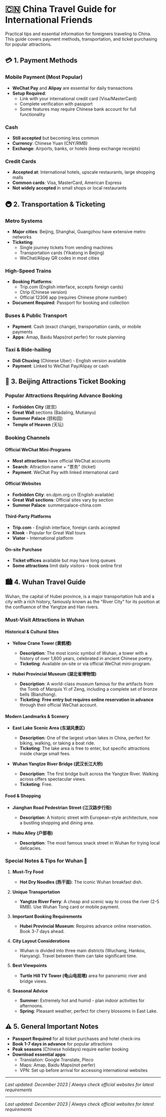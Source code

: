 # 🇨🇳 China Travel Guide for International Friends

Practical tips and essential information for foreigners traveling to China. This guide covers payment methods, transportation, and ticket purchasing for popular attractions.

## 💳 1. Payment Methods

### Mobile Payment (Most Popular)
- **WeChat Pay** and **Alipay** are essential for daily transactions
- **Setup Required**:
  - Link with your international credit card (Visa/MasterCard)
  - Complete verification with passport
  - Some features may require Chinese bank account for full functionality

### Cash
- **Still accepted** but becoming less common
- **Currency**: Chinese Yuan (CNY/RMB)
- **Exchange**: Airports, banks, or hotels (keep exchange receipts)

### Credit Cards
- **Accepted at**: International hotels, upscale restaurants, large shopping malls
- **Common cards**: Visa, MasterCard, American Express
- **Not widely accepted** in small shops or local restaurants

## 🚇 2. Transportation & Ticketing

### Metro Systems
- **Major cities**: Beijing, Shanghai, Guangzhou have extensive metro networks
- **Ticketing**:
  - Single journey tickets from vending machines
  - Transportation cards (Yikatong in Beijing)
  - WeChat/Alipay QR codes in most cities

### High-Speed Trains
- **Booking Platforms**:
  - Trip.com (English interface, accepts foreign cards)
  - Ctrip (Chinese version)
  - Official 12306 app (requires Chinese phone number)
- **Document Required**: Passport for booking and collection

### Buses & Public Transport
- **Payment**: Cash (exact change), transportation cards, or mobile payments
- **Apps**: Amap, Baidu Maps(not perfer) for route planning

### Taxi & Ride-hailing
- **Didi Chuxing** (Chinese Uber) - English version available
- **Payment**: Linked to WeChat Pay/Alipay or cash

## 🏯 3. Beijing Attractions Ticket Booking

### Popular Attractions Requiring Advance Booking
- **Forbidden City** (故宫)
- **Great Wall** sections (Badaling, Mutianyu)
- **Summer Palace** (颐和园)
- **Temple of Heaven** (天坛)

### Booking Channels

#### Official WeChat Mini-Programs
- **Most attractions** have official WeChat accounts
- **Search**: Attraction name + "票务" (ticket)
- **Payment**: WeChat Pay with linked international card

#### Official Websites
- **Forbidden City**: en.dpm.org.cn (English available)
- **Great Wall sections**: Official sites vary by section
- **Summer Palace**: summerpalace-china.com

#### Third-Party Platforms
- **Trip.com** - English interface, foreign cards accepted
- **Klook** - Popular for Great Wall tours
- **Viator** - International platform

#### On-site Purchase
- **Ticket offices** available but may have long queues
- **Some attractions** limit daily visitors - book online first

## 🏙️ 4. Wuhan Travel Guide

Wuhan, the capital of Hubei province, is a major transportation hub and a city with a rich history, famously known as the "River City" for its position at the confluence of the Yangtze and Han rivers.

### Must-Visit Attractions in Wuhan

#### Historical & Cultural Sites
- **Yellow Crane Tower (黄鹤楼)**
  - **Description**: The most iconic symbol of Wuhan, a tower with a history of over 1,800 years, celebrated in ancient Chinese poetry.
  - **Ticketing**: Available on-site or via official WeChat mini-program.

- **Hubei Provincial Museum (湖北省博物馆)**
  - **Description**: A world-class museum famous for the artifacts from the Tomb of Marquis Yi of Zeng, including a complete set of bronze bells (Bianzhong).
  - **Ticketing**: **Free entry but requires online reservation in advance** through their official WeChat account.

#### Modern Landmarks & Scenery
- **East Lake Scenic Area (东湖风景区)**
  - **Description**: One of the largest urban lakes in China, perfect for biking, walking, or taking a boat ride.
  - **Ticketing**: The lake area is free to enter, but specific attractions inside charge small fees.

- **Wuhan Yangtze River Bridge (武汉长江大桥)**
  - **Description**: The first bridge built across the Yangtze River. Walking across offers spectacular views.
  - **Ticketing**: Free.

#### Food & Shopping
- **Jianghan Road Pedestrian Street (江汉路步行街)**
  - **Description**: A historic street with European-style architecture, now a bustling shopping and dining area.

- **Hubu Alley (户部巷)**
  - **Description**: The most famous snack street in Wuhan for trying local delicacies.

### Special Notes & Tips for Wuhan 📝

1. **Must-Try Food**
   - **Hot Dry Noodles (热干面)**: The iconic Wuhan breakfast dish.

2. **Unique Transportation**
   - **Yangtze River Ferry**: A cheap and scenic way to cross the river (2-5 RMB). Use Wuhan Tong card or mobile payment.

3. **Important Booking Requirements**
   - **Hubei Provincial Museum**: Requires advance online reservation. Book 3-7 days ahead.

4. **City Layout Considerations**
   - Wuhan is divided into three main districts (Wuchang, Hankou, Hanyang). Travel between them can take significant time.

5. **Best Viewpoints**
   - **Turtle Hill TV Tower (龟山电视塔)** area for panoramic river and bridge views.

6. **Seasonal Advice**
   - **Summer**: Extremely hot and humid - plan indoor activities for afternoons.
   - **Spring**: Pleasant weather, perfect for cherry blossoms in East Lake.

## ⚠️ 5. General Important Notes

- **Passport Required** for all ticket purchases and hotel check-ins
- **Book 1-7 days in advance** for popular attractions
- **Peak seasons** (Chinese holidays) require earlier booking
- **Download essential apps**:
  - Translation: Google Translate, Pleco
  - Maps: Amap, Baidu Maps(not perfer)
  - VPN: Set up before arrival for accessing international websites

---

*Last updated: December 2023 | Always check official websites for latest requirements*

---

*Last updated: December 2023 | Always check official websites for latest requirements*